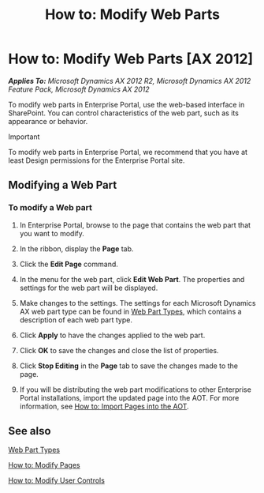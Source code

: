 ﻿---
title: 'How to: Modify Web Parts'
TOCTitle: 'How to: Modify Web Parts'
ms:assetid: 2ed32c10-3215-4b76-9f74-e9aa73f6dc17
ms:mtpsurl: https://msdn.microsoft.com/en-us/library/Cc551820(v=AX.60)
ms:contentKeyID: 35245173
ms.date: 11/07/2012
mtps_version: v=AX.60
---

# How to: Modify Web Parts [AX 2012]


_**Applies To:** Microsoft Dynamics AX 2012 R2, Microsoft Dynamics AX 2012 Feature Pack, Microsoft Dynamics AX 2012_

To modify web parts in Enterprise Portal, use the web-based interface in SharePoint. You can control characteristics of the web part, such as its appearance or behavior.


> [!IMPORTANT]
> <P>To modify web parts in Enterprise Portal, we recommend that you have at least Design permissions for the Enterprise Portal site.</P>



## Modifying a Web Part

### To modify a Web part

1.  In Enterprise Portal, browse to the page that contains the web part that you want to modify.

2.  In the ribbon, display the **Page** tab.

3.  Click the **Edit Page** command.

4.  In the menu for the web part, click **Edit Web Part**. The properties and settings for the web part will be displayed.

5.  Make changes to the settings. The settings for each Microsoft Dynamics AX web part type can be found in [Web Part Types](web-part-types.md), which contains a description of each web part type.

6.  Click **Apply** to have the changes applied to the web part.

7.  Click **OK** to save the changes and close the list of properties.

8.  Click **Stop Editing** in the **Page** tab to save the changes made to the page.

9.  If you will be distributing the web part modifications to other Enterprise Portal installations, import the updated page into the AOT. For more information, see [How to: Import Pages into the AOT](how-to-import-pages-into-the-aot.md).

## See also

[Web Part Types](web-part-types.md)

[How to: Modify Pages](how-to-modify-pages.md)

[How to: Modify User Controls](how-to-modify-user-controls.md)

